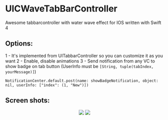 # UICWaveTabBarController
Awesome tabbarcontroller with water wave effect for IOS written with Swift 4

## Options: 
1 - It's implemented from UITabbarController so you can customize it as you want
2 - Enable, disable animations
3 - Send notification from any VC to show badge on tab button (UserInfo must be `[String, tuple(tabIndex, yourMessage)]`)
    
    NotificationCenter.default.post(name: showBadgeNotification, object: nil, userInfo: ["index": (1, "New")])
   


## Screen shots: 

<div align=center>
    <img style="display: inline-block;" src="https://github.com/Coder-ACJHP/UICWaveTabBarController/blob/master/UICWaveTabbar/Assets.xcassets/iPhone8.dataset/iPhone8.gif">
    <img style="display: inline-block;" src="https://github.com/Coder-ACJHP/UICWaveTabBarController/blob/master/UICWaveTabbar/Assets.xcassets/iPhoneX.dataset/iPhoneX.gif">
</div>
